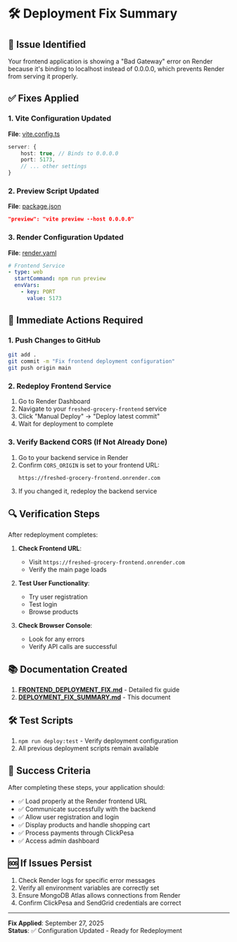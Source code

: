# 🛠️ Deployment Fix Summary

## 🎯 Issue Identified

Your frontend application is showing a "Bad Gateway" error on Render because it's binding to localhost instead of 0.0.0.0, which prevents Render from serving it properly.

## ✅ Fixes Applied

### 1. Vite Configuration Updated
**File**: [vite.config.ts](file:///C:/Users/PC/Documents/freshed/vite.config.ts)
```typescript
server: {
    host: true, // Binds to 0.0.0.0
    port: 5173,
    // ... other settings
}
```

### 2. Preview Script Updated
**File**: [package.json](file:///C:/Users/PC/Documents/freshed/package.json)
```json
"preview": "vite preview --host 0.0.0.0"
```

### 3. Render Configuration Updated
**File**: [render.yaml](file:///C:/Users/PC/Documents/freshed/render.yaml)
```yaml
# Frontend Service
- type: web
  startCommand: npm run preview
  envVars:
    - key: PORT
      value: 5173
```

## 🚀 Immediate Actions Required

### 1. Push Changes to GitHub
```bash
git add .
git commit -m "Fix frontend deployment configuration"
git push origin main
```

### 2. Redeploy Frontend Service
1. Go to Render Dashboard
2. Navigate to your `freshed-grocery-frontend` service
3. Click "Manual Deploy" → "Deploy latest commit"
4. Wait for deployment to complete

### 3. Verify Backend CORS (If Not Already Done)
1. Go to your backend service in Render
2. Confirm `CORS_ORIGIN` is set to your frontend URL:
   ```
   https://freshed-grocery-frontend.onrender.com
   ```
3. If you changed it, redeploy the backend service

## 🔍 Verification Steps

After redeployment completes:

1. **Check Frontend URL**:
   - Visit `https://freshed-grocery-frontend.onrender.com`
   - Verify the main page loads

2. **Test User Functionality**:
   - Try user registration
   - Test login
   - Browse products

3. **Check Browser Console**:
   - Look for any errors
   - Verify API calls are successful

## 📚 Documentation Created

1. **[FRONTEND_DEPLOYMENT_FIX.md](file:///C:/Users/PC/Documents/freshed/FRONTEND_DEPLOYMENT_FIX.md)** - Detailed fix guide
2. **[DEPLOYMENT_FIX_SUMMARY.md](file:///C:/Users/PC/Documents/freshed/DEPLOYMENT_FIX_SUMMARY.md)** - This document

## 🛠️ Test Scripts

1. `npm run deploy:test` - Verify deployment configuration
2. All previous deployment scripts remain available

## 🎯 Success Criteria

After completing these steps, your application should:

- ✅ Load properly at the Render frontend URL
- ✅ Communicate successfully with the backend
- ✅ Allow user registration and login
- ✅ Display products and handle shopping cart
- ✅ Process payments through ClickPesa
- ✅ Access admin dashboard

## 🆘 If Issues Persist

1. Check Render logs for specific error messages
2. Verify all environment variables are correctly set
3. Ensure MongoDB Atlas allows connections from Render
4. Confirm ClickPesa and SendGrid credentials are correct

---

**Fix Applied**: September 27, 2025  
**Status**: ✅ Configuration Updated - Ready for Redeployment